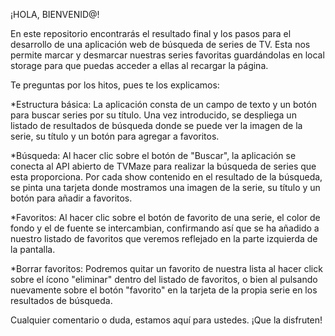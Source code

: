 ¡HOLA, BIENVENID@!

En este repositorio encontrarás el resultado final y los pasos para el desarrollo de una aplicación web de búsqueda de series de TV. 
Esta nos permite marcar y desmarcar nuestras series favoritas guardándolas en local storage para que puedas acceder a ellas al recargar la página.

Te preguntas por los hitos, pues te los explicamos:

*Estructura básica: 
La aplicación consta de un campo de texto y un botón para buscar series por su título. Una vez introducido, se despliega un listado de resultados de búsqueda donde se puede ver la imagen de la serie, su título y un botón para agregar a favoritos.

*Búsqueda: 
Al hacer clic sobre el botón de "Buscar", la aplicación se conecta al API abierto de TVMaze para realizar la búsqueda de series que esta proporciona. Por cada show contenido en el resultado de la búsqueda, se pinta una tarjeta donde mostramos una imagen de la serie, su título y un botón para añadir a favoritos.

*Favoritos: 
Al hacer clic sobre el botón de favorito de una serie, el color de fondo y el de fuente se intercambian, confirmando así que se ha añadido a nuestro listado de favoritos que veremos reflejado en la parte izquierda de la pantalla. 

*Borrar favoritos:
Podremos quitar un favorito de nuestra lista al hacer click sobre el ícono "eliminar" dentro del listado de favoritos, o bien al pulsando nuevamente sobre el botón "favorito" en la tarjeta de la propia serie en los resultados de búsqueda.   

Cualquier comentario o duda, estamos aquí para ustedes.
¡Que la disfruten!

